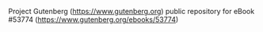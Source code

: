 Project Gutenberg (https://www.gutenberg.org) public repository for
eBook #53774 (https://www.gutenberg.org/ebooks/53774)
